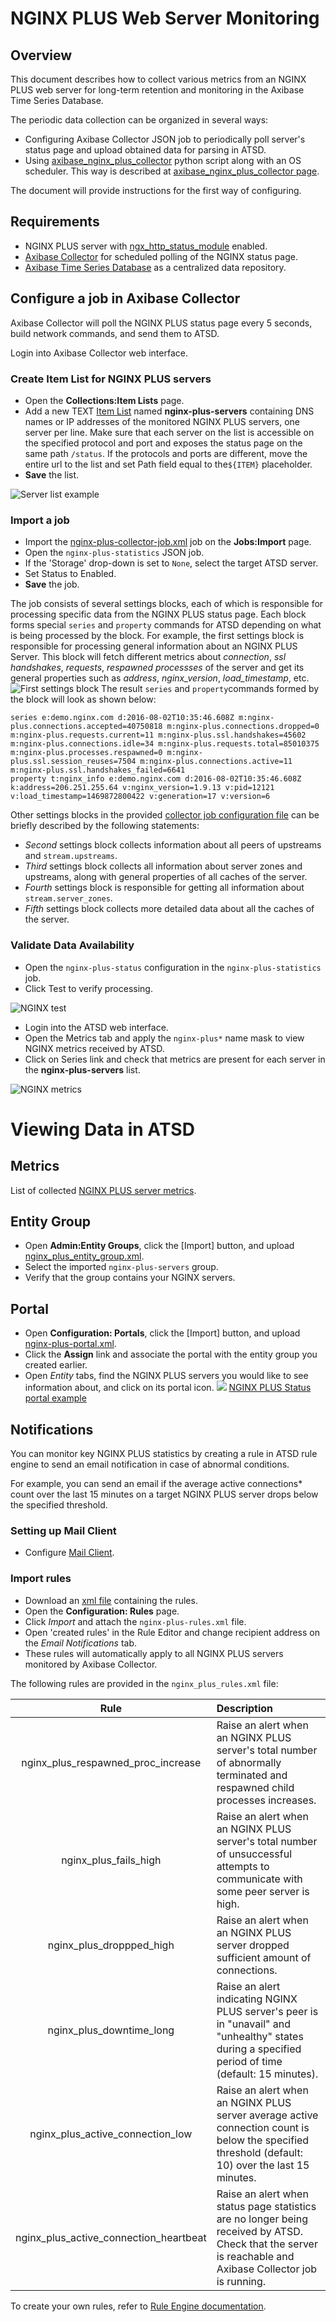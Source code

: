 # NGINX PLUS Web Server Monitoring
## Overview

This document describes how to collect various metrics from an NGINX PLUS web server for long-term retention and monitoring in the Axibase Time Series Database.

The periodic data collection can be organized in several ways:
* Configuring Axibase Collector JSON job to periodically poll server's status page and upload obtained data for parsing in ATSD.
* Using [axibase_nginx_plus_collector](https://github.com/axibase/axibase-collector/tree/master/jobs/examples/nginx-plus/axibase-nginx-plus-collector/src) python script along with an OS scheduler. This way is described at [axibase_nginx_plus_collector page](../../../jobs/examples/nginx-plus/axibase-nginx-plus-collector).

The document will provide instructions for the first way of configuring.
## Requirements
* NGINX PLUS server with [ngx_http_status_module](http://nginx.org/en/docs/http/ngx_http_status_module.html) enabled.
* [Axibase Collector](../../../README.md) for scheduled polling of the NGINX status page.
* [Axibase Time Series Database](https://github.com/axibase/atsd/blob/master/installation/README.md) as a centralized data repository.

## Configure a job in Axibase Collector
Axibase Collector will poll the NGINX PLUS status page every 5 seconds, build network commands, and send them to ATSD.

Login into Axibase Collector web interface.
### Create Item List for NGINX PLUS servers
* Open the **Collections:Item Lists** page.
* Add a new TEXT [Item List](../../../collections.md) named **nginx-plus-servers** containing DNS names or IP addresses of the monitored NGINX PLUS servers, one server per line. Make sure that each server on the list is accessible on the specified protocol and port and exposes the status page on the same path `/status`. If the protocols and ports are different, move the entire url to the list and set Path field equal to the`${ITEM}` placeholder.
* **Save** the list.

![Server list example](./images/ngp_item_list.png)

### Import a job
* Import the [nginx-plus-collector-job.xml](./configs/nginx-plus-collector-job.xml) job on the **Jobs:Import** page.
* Open the `nginx-plus-statistics` JSON job.
* If the 'Storage' drop-down is set to `None`, select the target ATSD server.
* Set Status to Enabled.
* **Save** the job.

The job consists of several settings blocks, each of which is responsible for processing specific data from the NGINX PLUS status page. Each block forms special `series` and `property` commands for ATSD depending on what is being processed by the block. For example, the first settings block is responsible for processing general information about an NGINX PLUS Server. This block will fetch different metrics about *connection*, *ssl handshakes*, *requests*, *respawned processses* of the server and get its general properties such as *address*, *nginx_version*, *load_timestamp*, etc.
![First settings block](./images/ngp_first_settings_block.png)
The result `series` and `property`commands formed by the block will look as shown below:

```ls
series e:demo.nginx.com d:2016-08-02T10:35:46.608Z m:nginx-plus.connections.accepted=40750818 m:nginx-plus.connections.dropped=0 m:nginx-plus.requests.current=11 m:nginx-plus.ssl.handshakes=45602 m:nginx-plus.connections.idle=34 m:nginx-plus.requests.total=85010375 m:nginx-plus.processes.respawned=0 m:nginx-plus.ssl.session_reuses=7504 m:nginx-plus.connections.active=11 m:nginx-plus.ssl.handshakes_failed=6641
property t:nginx_info e:demo.nginx.com d:2016-08-02T10:35:46.608Z k:address=206.251.255.64 v:nginx_version=1.9.13 v:pid=12121 v:load_timestamp=1469872800422 v:generation=17 v:version=6
```
Other settings blocks in the provided [collector job configuration file](./configs/nginx-plus-collector-job.xml) can be briefly described by the following statements:
* *Second* settings block collects information about all peers of upstreams and `stream.upstreams`.
* *Third* settings block collects all information about server zones and upstreams, along with general properties of all caches of the server.
* *Fourth* settings block is responsible for getting all information about `stream.server_zones`.
* *Fifth* settings block collects more detailed data about all the caches of the server.

### Validate Data Availability

* Open the `nginx-plus-status` configuration in the `nginx-plus-statistics` job.
* Click Test to verify processing.

![NGINX test](./images/ngp_verify_passed.png)
* Login into the ATSD web interface.
* Open the Metrics tab and apply the `nginx-plus*` name mask to view NGINX metrics received by ATSD.
* Click on Series link and check that metrics are present for each server in the **nginx-plus-servers** list.

![NGINX metrics](./images/ngp_verify_metrics.png)

# Viewing Data in ATSD

## Metrics

List of collected [NGINX PLUS server metrics](./nginx-plus-server-metrics.md).

## Entity Group
* Open **Admin:Entity Groups**, click the [Import] button, and upload [nginx_plus_entity_group.xml](./configs/nginx-plus-entity-group.xml).
* Select the imported `nginx-plus-servers` group.
* Verify that the group contains your NGINX servers.

## Portal
* Open **Configuration: Portals**, click the [Import] button, and upload [nginx-plus-portal.xml](./configs/nginx-plus-portal.xml).
* Click the **Assign** link and associate the portal with the entity group you created earlier.
* Open *Entity* tabs, find the NGINX PLUS servers you would like to see information about, and click on its portal icon.
![](./images/ngp_portal_selection.png)
[NGINX PLUS Status portal example](http://apps.axibase.com/chartlab/0adf6705)

## Notifications

You can monitor key NGINX PLUS statistics by creating a rule in ATSD rule engine to send an email notification in case of abnormal conditions.

For example, you can send an email if the average active connections* count over the last 15 minutes on a target NGINX PLUS server drops below the specified threshold.

### Setting up Mail Client

* Configure [Mail Client](https://github.com/axibase/atsd/blob/master/administration/setting-up-email-client.md).

### Import rules

* Download an [xml file](./configs/nginx-plus-rules.xml) containing the rules.
* Open the **Configuration: Rules** page.
* Click *Import* and attach the `nginx-plus-rules.xml` file.
* Open 'created rules' in the Rule Editor and change recipient address on the *Email Notifications* tab.
* These rules will automatically apply to all NGINX PLUS servers monitored by Axibase Collector.

The following rules are provided in the `nginx_plus_rules.xml` file:

| **Rule**                                     |                                      **Description**                        |
|:----------------------------------------:|:------------------------------------------------------------------------|
|nginx_plus_respawned_proc_increase        | Raise an alert when an NGINX PLUS server's total number of abnormally terminated and respawned child processes increases.|
| nginx_plus_fails_high                    | Raise an alert when an NGINX PLUS server's total number of unsuccessful attempts to communicate with some peer server is high.|
| nginx_plus_droppped_high                 | Raise an alert when an NGINX PLUS server dropped sufficient amount of connections. |
| nginx_plus_downtime_long                 | Raise an alert indicating NGINX PLUS server's peer is in "unavail" and "unhealthy" states during a specified period of time (default: 15 minutes). |
|nginx_plus_active_connection_low          | Raise an alert when an NGINX PLUS server average active connection count is below the specified threshold (default: 10) over the last 15 minutes.|
| nginx_plus_active_connection_heartbeat   | Raise an alert when status page statistics are no longer being received by ATSD. Check that the server is reachable and Axibase Collector job is running. |

To create your own rules, refer to [Rule Engine documentation](https://github.com/axibase/atsd/blob/master/rule-engine/README.md).
